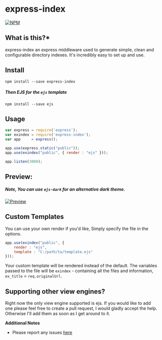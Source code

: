 express-index
=============

[![NPM](https://nodei.co/npm/express-index.png?downloads=true)](https://nodei.co/npm/express-index/)

**What is this?***
------------------
express-index an express middleware used to generate simple, clean and configurable directory indexes.
It's incredibly easy to set up and use.

Install
---------------------

```npm install --save express-index```
##### Then EJS for the `ejs` template
```npm install --save ejs```

Usage
---------------------

```javascript
var express = require('express');
var exindex = require('express-index');
var app     = express();

app.use(express.static("public"));
app.use(exindex("public", { render : "ejs" }));

app.listen(3000);
```

Preview:
---------------------

##### Note, You can use `ejs-dark` for an alternative dark theme.

[![Preview](https://i.imgur.com/u2pt0Kn.gif)](https://i.imgur.com/u2pt0Kn.gif)

Custom Templates
---------------------

You can use your own render if you'd like, Simply specify the file in the options.

```javascript
app.use(exindex("public", {
    render : "ejs",
    template : "C:/path/to/template.ejs"
}));
```
Your custom template will be rendered instead of the default.
The variables passed to the file will be `exindex` - containing all the files and information, `ex_title` = `req.originalUrl`.


Supporting other view engines?
---------------------

Right now the only view engine supported is ejs. If you would like to add one please feel free to create a pull request, I would gladly accept the help.
Otherwise I'll add them as soon as I get around to it.

**Additional Notes**
- Please report any issues [here](https://github.com/DrKain/express-index/issues)